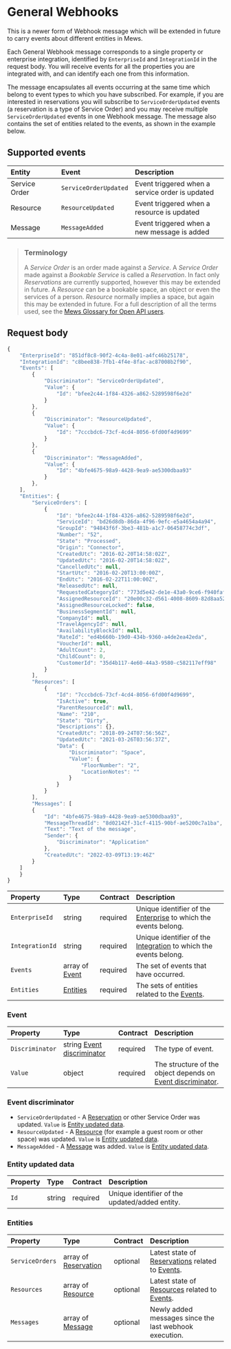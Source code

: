 # General Webhooks

This is a newer form of Webhook message which will be extended in future to carry events about different entities in Mews.

Each General Webhook message corresponds to a single property or enterprise integration, identified by `EnterpriseId` and `IntegrationId` in the request body.
You will receive events for all the properties you are integrated with, and can identify each one from this information.

The message encapsulates all events occurring at the same time which belong to event types to which you have subscribed.
For example, if you are interested in reservations you will subscribe to `ServiceOrderUpdated` events (a reservation is a type of Service Order)
and you may receive multiple `ServiceOrderUpdated` events in one Webhook message. The message also contains the set of entities related to the events, as shown in the example below.

## Supported events

| <div style="width:100px">Entity</div> | <div style="width:150px">Event</div> | Description |
| :-- | :-- | :-- |
| Service Order | `ServiceOrderUpdated` | Event triggered when a service order is updated |
| Resource | `ResourceUpdated` | Event triggered when a resource is updated |
| Message | `MessageAdded` | Event triggered when a new message is added |

> ### Terminology
> A *Service Order* is an order made against a *Service*. A *Service Order* made against a *Bookable Service* is called a *Reservation*.
> In fact only *Reservations* are currently supported, however this may be extended in future.
> A *Resource* can be a bookable space, an object or even the services of a person. *Resource* normally implies a space, but again this may be extended in future.
> For a full description of all the terms used, see the [Mews Glossary for Open API users](https://help.mews.com/s/article/Mews-Glossary-for-Open-API-users?language=en_US).

## Request body

```javascript
{
    "EnterpriseId": "851df8c8-90f2-4c4a-8e01-a4fc46b25178",
    "IntegrationId": "c8bee838-7fb1-4f4e-8fac-ac87008b2f90",
    "Events": [
        {
            "Discriminator": "ServiceOrderUpdated",
            "Value": {
                "Id": "bfee2c44-1f84-4326-a862-5289598f6e2d"
            }
        },
        {
            "Discriminator": "ResourceUpdated",
            "Value": {
                "Id": "7cccbdc6-73cf-4cd4-8056-6fd00f4d9699"
            }
        },
        {
            "Discriminator": "MessageAdded",
            "Value": {
                "Id": "4bfe4675-98a9-4428-9ea9-ae5300dbaa93"
            }
        },
    ],
    "Entities": {
        "ServiceOrders": [
            {
                "Id": "bfee2c44-1f84-4326-a862-5289598f6e2d",
                "ServiceId": "bd26d8db-86da-4f96-9efc-e5a4654a4a94",
                "GroupId": "94843f6f-3be3-481b-a1c7-06458774c3df",
                "Number": "52",
                "State": "Processed",
                "Origin": "Connector",
                "CreatedUtc": "2016-02-20T14:58:02Z",
                "UpdatedUtc": "2016-02-20T14:58:02Z",
                "CancelledUtc": null,
                "StartUtc": "2016-02-20T13:00:00Z",
                "EndUtc": "2016-02-22T11:00:00Z",
                "ReleasedUtc": null,
                "RequestedCategoryId": "773d5e42-de1e-43a0-9ce6-f940faf2303f",
                "AssignedResourceId": "20e00c32-d561-4008-8609-82d8aa525714",
                "AssignedResourceLocked": false,
                "BusinessSegmentId": null,
                "CompanyId": null,
                "TravelAgencyId": null,
                "AvailabilityBlockId": null,
                "RateId": "ed4b660b-19d0-434b-9360-a4de2ea42eda",
                "VoucherId": null,
                "AdultCount": 2,
                "ChildCount": 0,
                "CustomerId": "35d4b117-4e60-44a3-9580-c582117eff98"
            }
        ],
        "Resources": [
            {
                "Id": "7cccbdc6-73cf-4cd4-8056-6fd00f4d9699",
                "IsActive": true,
                "ParentResourceId": null,
                "Name": "210",
                "State": "Dirty",
                "Descriptions": {},
                "CreatedUtc": "2018-09-24T07:56:56Z",
                "UpdatedUtc": "2021-03-26T03:56:37Z",
                "Data": {
                    "Discriminator": "Space",
                    "Value": {
                        "FloorNumber": "2",
                        "LocationNotes": ""
                    }
                }
            }
        ],
        "Messages": [
        {
            "Id": "4bfe4675-98a9-4428-9ea9-ae5300dbaa93",
            "MessageThreadId": "8d02142f-31cf-4115-90bf-ae5200c7a1ba",
            "Text": "Text of the message",
            "Sender": {
                "Discriminator": "Application"
            },
            "CreatedUtc": "2022-03-09T13:19:46Z"
        }
    ]
    }
}
```

| Property | Type | Contract | Description |
| :-- | :-- | :-- | :-- |
| `EnterpriseId` | string | required | Unique identifier of the [Enterprise](../operations/configuration.md#enterprise) to which the events belong. |
| `IntegrationId` | string | required | Unique identifier of the [Integration](wh-integration.md#integration) to which the events belong. |
| `Events` | array of [Event](#event) | required | The set of events that have occurred. |
| `Entities` | [Entities](#entities) | required | The sets of entities related to the [Events](#event). |

### Event

| Property | Type | Contract | Description |
| :-- | :-- | :-- | :-- |
| `Discriminator` | string [Event discriminator](#event-discriminator) | required | The type of event. |
| `Value` | object | required | The structure of the object depends on [Event discriminator](#event-discriminator). |

### Event discriminator

* `ServiceOrderUpdated` - A [Reservation](../operations/reservations.md#reservation) or other Service Order was updated. `Value` is [Entity updated data](#entity-updated-data).
* `ResourceUpdated` - A [Resource](../operations/resources.md#resource) (for example a guest room or other space) was updated. `Value` is [Entity updated data](#entity-updated-data).
* `MessageAdded` - A [Message](../operations/messages.md#message) was added. `Value` is [Entity updated data](#entity-updated-data).

### Entity updated data

| Property | Type | Contract | Description |
| :-- | :-- | :-- | :-- |
| `Id` | string | required | Unique identifier of the updated/added entity. |

### Entities

| Property | Type | Contract | Description |
| :-- | :-- | :-- | :-- |
| `ServiceOrders` | array of [Reservation](../operations/reservations.md#reservation) | optional | Latest state of [Reservations](../operations/reservations.md#reservation) related to [Events](#event). |
| `Resources` | array of [Resource](../operations/resources.md#resource) | optional | Latest state of [Resources](../operations/resources.md#resource) related to [Events](#event). |
| `Messages` | array of [Message](../operations/messages.md#message) | optional | Newly added messages since the last webhook execution. |
